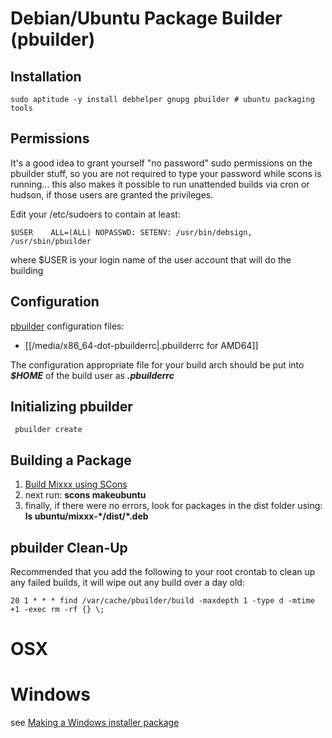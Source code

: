 # Debian/Ubuntu Package Builder (pbuilder)

## Installation

    sudo aptitude -y install debhelper gnupg pbuilder # ubuntu packaging tools

## Permissions

It's a good idea to grant yourself "no password" sudo permissions on the
pbuilder stuff, so you are not required to type your password while
scons is running... this also makes it possible to run unattended builds
via cron or hudson, if those users are granted the privileges.

Edit your /etc/sudoers to contain at least:

    $USER    ALL=(ALL) NOPASSWD: SETENV: /usr/bin/debsign, /usr/sbin/pbuilder

where $USER is your login name of the user account that will do the
building

## Configuration

[pbuilder](https://wiki.ubuntu.com/PbuilderHowto) configuration files:

  - [[/media/x86_64-dot-pbuilderrc|.pbuilderrc for AMD64]]

The configuration appropriate file for your build arch should be put
into ***$HOME*** of the build user as ***.pbuilderrc***

## Initializing pbuilder

``` 
 pbuilder create
```

## Building a Package

1.  [Build Mixxx using SCons](compiling_on_linux)
2.  next run: **scons makeubuntu**
3.  finally, if there were no errors, look for packages in the dist
    folder using: **ls ubuntu/mixxx-\*/dist/\*.deb**

## pbuilder Clean-Up

Recommended that you add the following to your root crontab to clean up
any failed builds, it will wipe out any build over a day old:

    20 1 * * * find /var/cache/pbuilder/build -maxdepth 1 -type d -mtime +1 -exec rm -rf {} \;

# OSX

# Windows

see [Making a Windows installer package](build_windows_installer)
